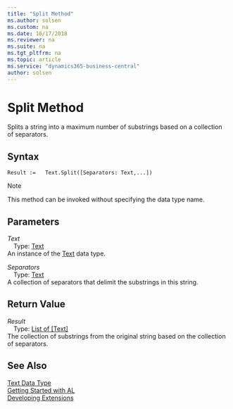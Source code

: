 ```yaml
---
title: "Split Method"
ms.author: solsen
ms.custom: na
ms.date: 10/17/2018
ms.reviewer: na
ms.suite: na
ms.tgt_pltfrm: na
ms.topic: article
ms.service: "dynamics365-business-central"
author: solsen
---
```

[//]: # (START>DO_NOT_EDIT)
[//]: # (IMPORTANT:Do not edit any of the content between here and the END>DO_NOT_EDIT.)
[//]: # (Any modifications should be made in the .xml files in the ModernDev repo.)
# Split Method
Splits a string into a maximum number of substrings based on a collection of separators.

## Syntax
```
Result :=   Text.Split([Separators: Text,...])
```
> [!NOTE]  
> This method can be invoked without specifying the data type name.  
## Parameters
*Text*  
&emsp;Type: [Text](text-data-type.md)  
An instance of the [Text](text-data-type.md) data type.  

*Separators*  
&emsp;Type: [Text](text-data-type.md)  
A collection of separators that delimit the substrings in this string.  


## Return Value
*Result*  
&emsp;Type: [List of [Text]](../list/list-data-type.md)  
The collection of substrings from the original string based on the collection of separators.  


[//]: # (IMPORTANT: END>DO_NOT_EDIT)
## See Also
[Text Data Type](text-data-type.md)  
[Getting Started with AL](../../devenv-get-started.md)  
[Developing Extensions](../../devenv-dev-overview.md)